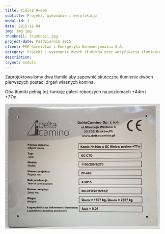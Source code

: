 ```yaml
---
title: Kielce H=80m
subtitle: Projekt, wykonanie i weryfikacja
modal-id: 1
date: 2015-11-04
img: img.jpg
thumbnail: thumbnail.jpg
project-date: Październik 2015
client: PGE Górnictwo i Energetyka Konwencjonalna S.A.
category: Projekt i wykonanie dwóch tłumików oraz weryfikacja tłumienia komina H=80m w Elektrociepłowni Kielce
description:
layout: modals
---
```


Zaprojektowaliśmy dwa tłumiki aby zapewnić skuteczne tłumienie dwóch pierwszych postaci drgań własnych komina.

Oba tłumiki pełnią też funkcję galerii roboczych na poziomach +44m i +77m.

![Tabliczka](tabliczka.jpg)
